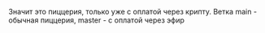 Значит это пиццерия, только уже с оплатой через крипту. Ветка main - обычная пиццерия, master - с оплатой через эфир
